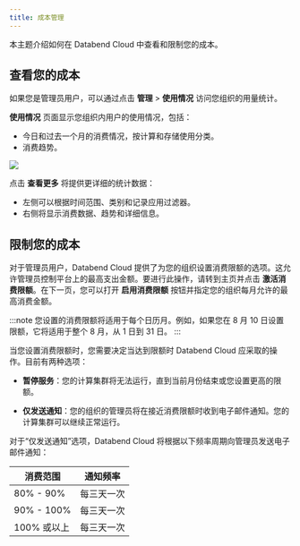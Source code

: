 ```yaml
---
title: 成本管理
---
```


本主题介绍如何在 Databend Cloud 中查看和限制您的成本。

## 查看您的成本

如果您是管理员用户，可以通过点击 **管理** > **使用情况** 访问您组织的用量统计。

**使用情况** 页面显示您组织内用户的使用情况，包括：

- 今日和过去一个月的消费情况，按计算和存储使用分类。
- 消费趋势。

![](@site/static/img/documents/org-and-users/usage.png)

点击 **查看更多** 将提供更详细的统计数据：

- 左侧可以根据时间范围、类别和记录应用过滤器。
- 右侧将显示消费数据、趋势和详细信息。

## 限制您的成本

对于管理员用户，Databend Cloud 提供了为您的组织设置消费限额的选项。这允许管理员控制平台上的最高支出金额。要进行此操作，请转到主页并点击 **激活消费限额**。在下一页，您可以打开 **启用消费限额** 按钮并指定您的组织每月允许的最高消费金额。

:::note
您设置的消费限额将适用于每个日历月。例如，如果您在 8 月 10 日设置限额，它将适用于整个 8 月，从 1 日到 31 日。
:::

当您设置消费限额时，您需要决定当达到限额时 Databend Cloud 应采取的操作。目前有两种选项：

- **暂停服务**：您的计算集群将无法运行，直到当前月份结束或您设置更高的限额。

- **仅发送通知**：您的组织的管理员将在接近消费限额时收到电子邮件通知。您的计算集群可以继续正常运行。

对于“仅发送通知”选项，Databend Cloud 将根据以下频率周期向管理员发送电子邮件通知：

| 消费范围    | 通知频率   |
| ----------- | ---------- |
| 80% - 90%   | 每三天一次 |
| 90% - 100%  | 每三天一次 |
| 100% 或以上 | 每三天一次 |
